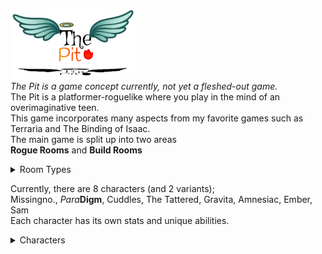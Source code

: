 <img src='image2.jpg' width='200'> <br>
*The Pit is a game concept currently, not yet a fleshed-out game.* <br/>
The Pit is a platformer-roguelike where you play in the mind of an overimaginative teen. <br/>
This game incorporates many aspects from my favorite games such as Terraria and The Binding of Isaac. <br/>
The main game is split up into two areas <br/>
**Rogue Rooms** and **Build Rooms** <br/>

<details>
<summary>Room Types</summary>
    
  ### Rogue Rooms <br/>
  Rogue Rooms are typical top-down Zelda-style rooms with enemies and such. <br/>
  ### Build Rooms <br/>
  Build Rooms are 2d Terraria style rooms where there is a parkour area or a puzzle. <br/>
  In these rooms, your weapon turns into a digging tool based on its attributes, and you gain a block inventory. <br>
  ------------------------------------------------------------------------------------------------------------- <br>
  </details>

Currently, there are 8 characters (and 2 variants); <br>
Missingno., *Para***Digm**, Cuddles, The Tattered, Gravita, Amnesiac, Ember, Sam <br/>
Each character has its own stats and unique abilities. <br>

<details>
<summary>Characters</summary>
    
Sam <br>
> Literally does nothing special <br>
Ember <br>
> Spits fire and can summon fire tornadoes <br>
Amnesiac <br>
> Rerolls his stats and items <br>
Gravita <br>
> Bends gravity to its will

<details>
<summary>Cuddles</summary>
    
Cuddles <br>
> Deals out deadly contact damage and takes none back <br>
Cuddles II <br>
> Deals MASSIVE contact damage and takes some back <br>
  </details>


The Tattered <br>
> Can't regen but starts with max hp <br>
*Para***Digm** <br>
> 
Missingno. <br>
>

  </details>
